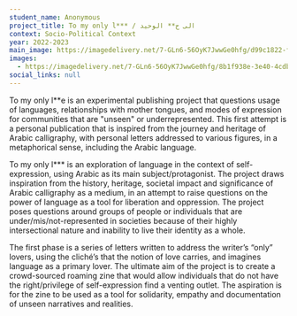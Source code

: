 ```yaml
---
student_name: Anonymous
project_title: To my only l*** / الى ح** الوحيد
context: Socio-Political Context
year: 2022-2023
main_image: https://imagedelivery.net/7-GLn6-56OyK7JwwGe0hfg/d99c1822-f081-49f3-26ae-3bcbb020b200
images:
  - https://imagedelivery.net/7-GLn6-56OyK7JwwGe0hfg/8b1f938e-3e40-4cdb-221f-36b84ceac100
social_links: null
---
```

To my only l**e is an experimental publishing project that questions usage of languages, relationships with mother tongues, and modes of expression for communities that are "unseen" or underrepresented. This first attempt is a personal publication that is inspired from the journey and heritage of Arabic calligraphy, with personal letters addressed to various figures, in a metaphorical sense, including the Arabic language. 

To my only l*** is an exploration of language in the context of self-expression, using Arabic as its main subject/protagonist. The project draws inspiration from the history, heritage, societal impact and significance of Arabic calligraphy as a medium, in an attempt to raise questions on the power of language as a tool for liberation and oppression. The project poses questions around groups of people or individuals that are under/mis/not-represented in societies because of their highly intersectional nature and inability to live their identity as a whole. 

The first phase is a series of letters written to address the writer’s “only” lovers, using the cliché’s that the notion of love carries, and imagines language as a primary lover. The ultimate aim of the project is to create a crowd-sourced roaming zine that would allow individuals that do not have the right/privilege of self-expression find a venting outlet. The aspiration is for the zine to be used as a tool for solidarity, empathy and documentation of unseen narratives and realities. 
